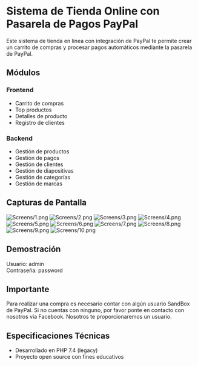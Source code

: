 # Sistema de Tienda Online con Pasarela de Pagos PayPal

Este sistema de tienda en línea con integración de PayPal te permite crear un carrito de compras y procesar pagos automáticos mediante la pasarela de PayPal.

## Módulos

### Frontend
- Carrito de compras
- Top productos
- Detalles de producto
- Registro de clientes

### Backend
- Gestión de productos
- Gestión de pagos
- Gestión de clientes
- Gestión de diapositivas
- Gestión de categorías
- Gestión de marcas

## Capturas de Pantalla

![Screens/1.png](Screns/1.png)
![Screens/2.png](Screns/2.png)
![Screens/3.png](Screns/3.png)
![Screens/4.png](Screns/4.png)
![Screens/5.png](Screns/5.png)
![Screens/6.png](Screns/6.png)
![Screens/7.png](Screns/7.png)
![Screens/8.png](Screns/8.png)
![Screens/9.png](Screns/9.png)
![Screens/10.png](Screns/10.png)

## Demostración
Usuario: admin  
Contraseña: password

## Importante
Para realizar una compra es necesario contar con algún usuario SandBox de PayPal.
Si no cuentas con ninguno, por favor ponte en contacto con nosotros vía Facebook.
Nosotros te proporcionaremos un usuario.

## Especificaciones Técnicas
- Desarrollado en PHP 7.4 (legacy)
- Proyecto open source con fines educativos